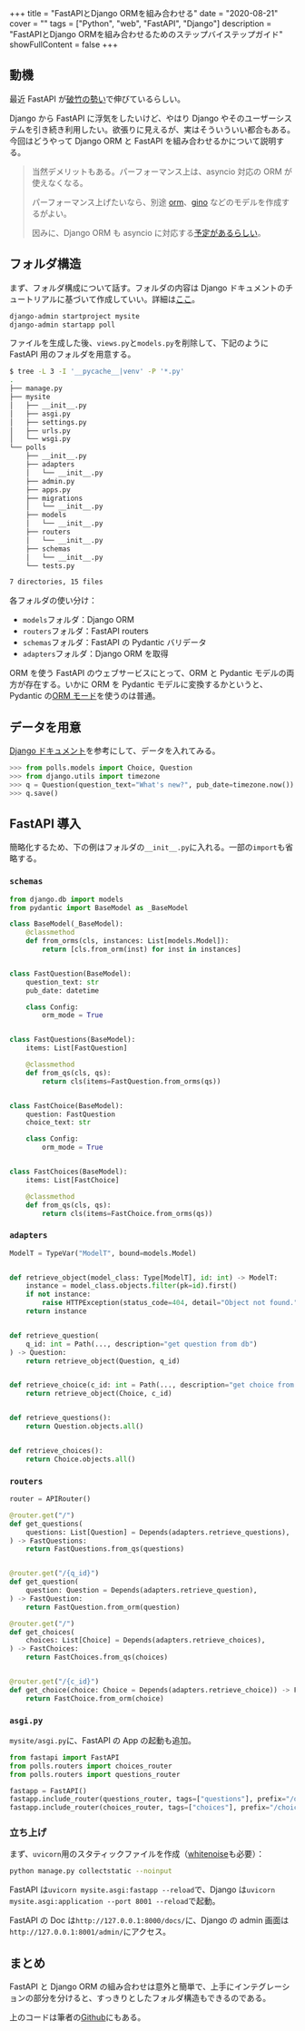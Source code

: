 +++
title = "FastAPIとDjango ORMを組み合わせる"
date = "2020-08-21"
cover = ""
tags = ["Python", "web", "FastAPI", "Django"]
description = "FastAPIとDjango ORMを組み合わせるためのステップバイステップガイド"
showFullContent = false
+++

## 動機

最近 FastAPI が[破竹の勢い](https://star-history.t9t.io/#tiangolo/fastapi)で伸びているらしい。

Django から FastAPI に浮気をしたいけど、やはり Django やそのユーザーシステムを引き続き利用したい。欲張りに見えるが、実はそういういい都合もある。今回はどうやって Django ORM と FastAPI を組み合わせるかについて説明する。

> 当然デメリットもある。パーフォーマンス上は、asyncio 対応の ORM が使えなくなる。
>
> パーフォーマンス上げたいなら、別途 [orm](https://github.com/encode/orm)、[gino](https://github.com/python-gino/gino) などのモデルを作成するがよい。
>
> 因みに、Django ORM も asyncio に対応する[予定があるらしい](https://docs.djangoproject.com/en/3.1/topics/async/)。

## フォルダ構造

まず、フォルダ構成について話す。フォルダの内容は Django ドキュメントのチュートリアルに基づいて作成していい。詳細は[ここ](https://docs.djangoproject.com/en/3.1/intro/tutorial01/)。

```bash
django-admin startproject mysite
django-admin startapp poll
```

ファイルを生成した後、`views.py`と`models.py`を削除して、下記のように FastAPI 用のフォルダを用意する。

```bash
$ tree -L 3 -I '__pycache__|venv' -P '*.py'
.
├── manage.py
├── mysite
│   ├── __init__.py
│   ├── asgi.py
│   ├── settings.py
│   ├── urls.py
│   └── wsgi.py
└── polls
    ├── __init__.py
    ├── adapters
    │   └── __init__.py
    ├── admin.py
    ├── apps.py
    ├── migrations
    │   └── __init__.py
    ├── models
    │   └── __init__.py
    ├── routers
    │   └── __init__.py
    ├── schemas
    │   └── __init__.py
    └── tests.py

7 directories, 15 files
```

各フォルダの使い分け：

- `models`フォルダ：Django ORM
- `routers`フォルダ：FastAPI routers
- `schemas`フォルダ：FastAPI の Pydantic バリデータ
- `adapters`フォルダ：Django ORM を取得

ORM を使う FastAPI のウェブサービスにとって、ORM と Pydantic モデルの両方が存在する。いかに ORM を Pydantic モデルに変換するかというと、Pydantic の[ORM モード](https://pydantic-docs.helpmanual.io/usage/models/#orm-mode-aka-arbitrary-class-instances)を使うのは普通。

## データを用意

[Django ドキュメント](https://docs.djangoproject.com/en/3.1/intro/tutorial02/)を参考にして、データを入れてみる。

```python
>>> from polls.models import Choice, Question
>>> from django.utils import timezone
>>> q = Question(question_text="What's new?", pub_date=timezone.now())
>>> q.save()
```

## FastAPI 導入

簡略化するため、下の例はフォルダの`__init__.py`に入れる。一部の`import`も省略する。

### `schemas`

```python
from django.db import models
from pydantic import BaseModel as _BaseModel

class BaseModel(_BaseModel):
    @classmethod
    def from_orms(cls, instances: List[models.Model]):
        return [cls.from_orm(inst) for inst in instances]


class FastQuestion(BaseModel):
    question_text: str
    pub_date: datetime

    class Config:
        orm_mode = True


class FastQuestions(BaseModel):
    items: List[FastQuestion]

    @classmethod
    def from_qs(cls, qs):
        return cls(items=FastQuestion.from_orms(qs))


class FastChoice(BaseModel):
    question: FastQuestion
    choice_text: str

    class Config:
        orm_mode = True


class FastChoices(BaseModel):
    items: List[FastChoice]

    @classmethod
    def from_qs(cls, qs):
        return cls(items=FastChoice.from_orms(qs))
```

### `adapters`

```python
ModelT = TypeVar("ModelT", bound=models.Model)


def retrieve_object(model_class: Type[ModelT], id: int) -> ModelT:
    instance = model_class.objects.filter(pk=id).first()
    if not instance:
        raise HTTPException(status_code=404, detail="Object not found.")
    return instance


def retrieve_question(
    q_id: int = Path(..., description="get question from db")
) -> Question:
    return retrieve_object(Question, q_id)


def retrieve_choice(c_id: int = Path(..., description="get choice from db")):
    return retrieve_object(Choice, c_id)


def retrieve_questions():
    return Question.objects.all()


def retrieve_choices():
    return Choice.objects.all()
```

### `routers`

```python
router = APIRouter()

@router.get("/")
def get_questions(
    questions: List[Question] = Depends(adapters.retrieve_questions),
) -> FastQuestions:
    return FastQuestions.from_qs(questions)


@router.get("/{q_id}")
def get_question(
    question: Question = Depends(adapters.retrieve_question),
) -> FastQuestion:
    return FastQuestion.from_orm(question)

@router.get("/")
def get_choices(
    choices: List[Choice] = Depends(adapters.retrieve_choices),
) -> FastChoices:
    return FastChoices.from_qs(choices)


@router.get("/{c_id}")
def get_choice(choice: Choice = Depends(adapters.retrieve_choice)) -> FastChoice:
    return FastChoice.from_orm(choice)
```

### `asgi.py`

`mysite/asgi.py`に、FastAPI の App の起動も追加。

```python
from fastapi import FastAPI
from polls.routers import choices_router
from polls.routers import questions_router

fastapp = FastAPI()
fastapp.include_router(questions_router, tags=["questions"], prefix="/question")
fastapp.include_router(choices_router, tags=["choices"], prefix="/choice")
```

### 立ち上げ

まず、`uvicorn`用のスタティックファイルを作成（[whitenoise](http://whitenoise.evans.io/en/stable/index.html)も必要）：

```bash
python manage.py collectstatic --noinput
```

FastAPI は`uvicorn mysite.asgi:fastapp --reload`で、Django は`uvicorn mysite.asgi:application --port 8001 --reload`で起動。

FastAPI の Doc は`http://127.0.0.1:8000/docs/`に、Django の admin 画面は`http://127.0.0.1:8001/admin/`にアクセス。

## まとめ

FastAPI と Django ORM の組み合わせは意外と簡単で、上手にインテグレーションの部分を分けると、すっきりとしたフォルダ構造もできるのである。

上のコードは筆者の[Github](https://github.com/kigawas/fastapi-django)にもある。
